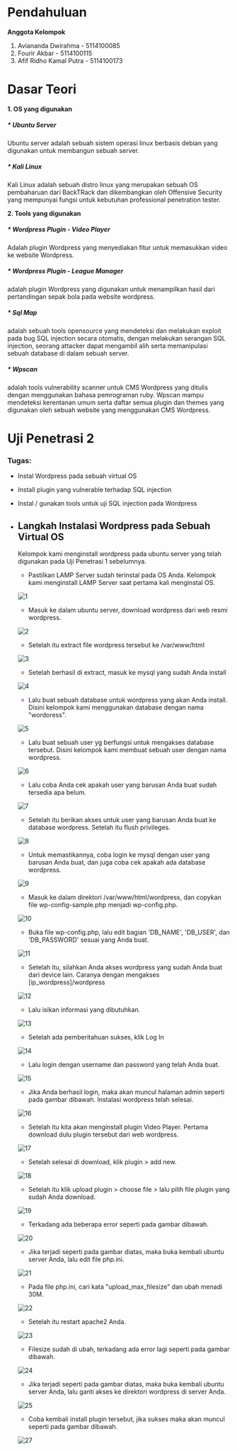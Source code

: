 # Pendahuluan

**Anggota Kelompok**
1. Aviananda Dwirahma - 5114100085
2. Fourir Akbar - 5114100115
3. Afif Ridho Kamal Putra - 5114100173

# Dasar Teori 
**1. OS yang digunakan**
##### * Ubuntu Server
Ubuntu server adalah sebuah sistem operasi linux berbasis debian yang digunakan untuk membangun sebuah server.

##### * Kali Linux
Kali Linux adalah sebuah distro linux yang merupakan sebuah OS pembaharuan dari BackTRack dan dikembangkan oleh Offensive Security yang mempunyai fungsi untuk kebutuhan professional penetration tester. 

**2. Tools yang digunakan**
##### * Wordpress Plugin - Video Player
Adalah plugin Wordpress yang menyediakan fitur untuk memasukkan video ke website Wordpress.
##### * Wordpress Plugin - League Manager
adalah plugin Wordpress yang digunakan untuk menampilkan hasil dari pertandingan sepak bola pada website wordpress.
##### * Sql Map
adalah sebuah tools opensource yang mendeteksi dan melakukan exploit pada bug SQL injection secara otomatis, dengan melakukan serangan SQL injection, seorang attacker dapat mengambil alih serta memanipulasi sebuah database di dalam sebuah server.
##### * Wpscan
adalah tools vulnerability scanner untuk CMS Wordpress yang ditulis dengan menggunakan bahasa pemrograman ruby. Wpscan mampu mendeteksi kerentanan umum serta daftar semua plugin dan themes yang digunakan oleh sebuah website yang menggunakan CMS Wordpress.

# Uji Penetrasi 2
### Tugas:
* Instal Wordpress pada sebuah virtual OS
* Install plugin yang vulnerable terhadap SQL injection
* Instal / gunakan tools untuk uji SQL injection pada Wordpress

* ## Langkah Instalasi Wordpress pada Sebuah Virtual OS
    Kelompok kami menginstall wordpress pada ubuntu server yang telah digunakan pada Uji Penetrasi 1 sebelumnya.
    
    * Pastilkan LAMP Server sudah terinstal pada OS Anda. Kelompok kami menginstall LAMP Server saat pertama kali menginstal OS.

    ![1](/img/1.png)
    <br>
    * Masuk ke dalam ubuntu server, download wordpress dari web resmi wordpress.

    ![2](/img/2.png)
    <br>
    * Setelah itu extract file wordpress tersebut ke /var/www/html

    ![3](/img/3.png)
    <br>
    * Setelah berhasil di extract, masuk ke mysql yang sudah Anda install

    ![4](/img/4.png)
    <br>
    * Lalu buat sebuah database untuk wordpress yang akan Anda install. Disini kelompok kami menggunakan database dengan nama "wordoress".

    ![5](/img/5.png)
    <br>
    * Lalu buat sebuah user yg berfungsi untuk mengakses database tersebut. Disini kelompok kami membuat sebuah user dengan nama wordpress.

    ![6](/img/6.png)
    <br>
    * Lalu coba Anda cek apakah user yang barusan Anda buat sudah tersedia apa belum.

    ![7](/img/7.png)
    <br>
    * Setelah itu berikan akses untuk user yang barusan Anda buat ke database wordpress. Setelah itu flush privileges.

    ![8](/img/8.png)
    <br>
    * Untuk memastikannya, coba login ke mysql dengan user yang barusan Anda buat, dan juga coba cek apakah ada database wordpress.

    ![9](/img/9.png)
    <br>
    * Masuk ke dalam direktori /var/www/html/wordpress, dan copykan file wp-config-sample.php menjadi wp-config.php.

    ![10](/img/10.png)
    <br>
    * Buka file wp-config.php, lalu edit bagian 'DB_NAME', 'DB_USER', dan 'DB_PASSWORD' sesuai yang Anda buat.

    ![11](/img/11.png)
    <br>
    * Setelah itu, silahkan Anda akses wordpress yang sudah Anda buat dari device lain. Caranya dengan mengakses [ip_wordpress]/wordpress

    ![12](/img/12.png)
    <br>
    * Lalu isikan informasi yang dibutuhkan.

    ![13](/img/13.png)
    <br>
    * Setelah ada pemberitahuan sukses, klik Log In

    ![14](/img/14.png)
    <br>
    * Lalu login dengan username dan password yang telah Anda buat.

    ![15](/img/15.png)
    <br>
    * Jika Anda berhasil login, maka akan muncul halaman admin seperti pada gambar dibawah. Instalasi wordpress telah selesai.

    ![16](/img/16.png)
    <br>

    * Setelah itu kita akan menginstall plugin Video Player. Pertama download dulu plugin tersebut dari web wordpress.

    ![17](/img/17.png)
    <br>
    * Setelah selesai di download, klik plugin > add new.

    ![18](/img/18.png)
    <br>
    * Setelah itu klik upload plugin > choose file > lalu pilih file plugin yang sudah Anda download.

    ![19](/img/19.PNG)
    <br>
    * Terkadang ada beberapa error seperti pada gambar dibawah.

    ![20](/img/20.png)
    <br>
    * Jika terjadi seperti pada gambar diatas, maka buka kembali ubuntu server Anda, lalu edit file php.ini.

    ![21](/img/21.png)
    <br>
    * Pada file php.ini, cari kata "upload_max_filesize" dan ubah menadi 30M.

    ![22](/img/22.png)
    <br>
    * Setelah itu restart apache2 Anda.

    ![23](/img/23.png)
    <br>
    * Filesize sudah di ubah, terkadang ada error lagi seperti pada gambar dibawah.
    
    ![24](/img/24.PNG)
    <br>
    * Jika terjadi seperti pada gambar diatas, maka buka kembali ubuntu server Anda, lalu ganti akses ke direktori wordpress di server Anda.

    ![25](/img/25.png)
    <br>
    * Coba kembali install plugin tersebut, jika sukses maka akan muncul seperti pada gambar dibawah.

    ![27](/img/27.PNG)
    <br>